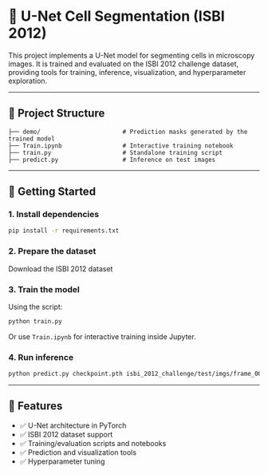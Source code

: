 # 🧬 U-Net Cell Segmentation (ISBI 2012)

This project implements a U-Net model for segmenting cells in microscopy images. It is trained and evaluated on the ISBI 2012 challenge dataset, providing tools for training, inference, visualization, and hyperparameter exploration.

---

## 📁 Project Structure

```
├── demo/                       # Prediction masks generated by the trained model
├── Train.ipynb                 # Interactive training notebook
├── train.py                    # Standalone training script
├── predict.py                  # Inference on test images
```

---

## 🚀 Getting Started

### 1. Install dependencies

```bash
pip install -r requirements.txt
```

### 2. Prepare the dataset

Download the ISBI 2012 dataset

### 3. Train the model

Using the script:

```bash
python train.py
```

Or use `Train.ipynb` for interactive training inside Jupyter.

### 4. Run inference

```bash
python predict.py checkpoint.pth isbi_2012_challenge/test/imgs/frame_0003.png
```
---

## 🧪 Features

- ✅ U-Net architecture in PyTorch
- ✅ ISBI 2012 dataset support
- ✅ Training/evaluation scripts and notebooks
- ✅ Prediction and visualization tools
- ✅ Hyperparameter tuning
